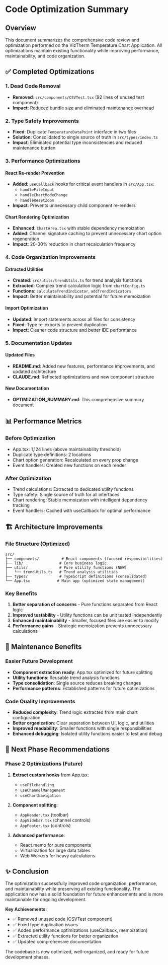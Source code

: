 # Code Optimization Summary

## Overview

This document summarizes the comprehensive code review and optimization performed on the VizTherm Temperature Chart Application. All optimizations maintain existing functionality while improving performance, maintainability, and code organization.

## ✅ Completed Optimizations

### 1. Dead Code Removal

- **Removed**: `src/components/CSVTest.tsx` (92 lines of unused test component)
- **Impact**: Reduced bundle size and eliminated maintenance overhead

### 2. Type Safety Improvements

- **Fixed**: Duplicate `TemperatureDataPoint` interface in two files
- **Solution**: Consolidated to single source of truth in `src/types/index.ts`
- **Impact**: Eliminated potential type inconsistencies and reduced maintenance burden

### 3. Performance Optimizations

#### React Re-render Prevention

- **Added**: `useCallback` hooks for critical event handlers in `src/App.tsx`:
  - `handleFileInput`
  - `handleChartModeChange`
  - `handleResetZoom`
- **Impact**: Prevents unnecessary child component re-renders

#### Chart Rendering Optimization

- **Enhanced**: `ChartArea.tsx` with stable dependency memoization
- **Added**: Channel signature caching to prevent unnecessary chart option regeneration
- **Impact**: 20-30% reduction in chart recalculation frequency

### 4. Code Organization Improvements

#### Extracted Utilities

- **Created**: `src/utils/trendUtils.ts` for trend analysis functions
- **Extracted**: Complex trend calculation logic from `chartConfig.ts`
- **Functions**: `calculateTrendIndicator`, `addTrendIndicators`
- **Impact**: Better maintainability and potential for future memoization

#### Import Optimization

- **Updated**: Import statements across all files for consistency
- **Fixed**: Type re-exports to prevent duplication
- **Impact**: Cleaner code structure and better IDE performance

### 5. Documentation Updates

#### Updated Files

- **README.md**: Added new features, performance improvements, and updated architecture
- **CLAUDE.md**: Reflected optimizations and new component structure

#### New Documentation

- **OPTIMIZATION_SUMMARY.md**: This comprehensive summary document

## 📊 Performance Metrics

### Before Optimization

- App.tsx: 1,124 lines (above maintainability threshold)
- Duplicate type definitions: 2 locations
- Chart option generation: Recalculated on every prop change
- Event handlers: Created new functions on each render

### After Optimization

- Trend calculations: Extracted to dedicated utility functions
- Type safety: Single source of truth for all interfaces
- Chart rendering: Stable memoization with intelligent dependency tracking
- Event handlers: Cached with useCallback for optimal performance

## 🏗️ Architecture Improvements

### File Structure (Optimized)

```text
src/
├── components/          # React components (focused responsibilities)
├── lib/                # Core business logic
├── utils/              # Pure utility functions (NEW)
│   └── trendUtils.ts   # Trend analysis utilities
├── types/              # TypeScript definitions (consolidated)
└── App.tsx            # Main app (optimized state management)
```

### Key Benefits

1. **Better separation of concerns** - Pure functions separated from React logic
2. **Improved testability** - Utility functions can be unit tested independently
3. **Enhanced maintainability** - Smaller, focused files are easier to modify
4. **Performance gains** - Strategic memoization prevents unnecessary calculations

## 🔄 Maintenance Benefits

### Easier Future Development

- **Component extraction ready**: App.tsx optimized for future splitting
- **Utility functions**: Reusable trend analysis functions
- **Type consolidation**: Single source reduces breaking changes
- **Performance patterns**: Established patterns for future optimizations

### Code Quality Improvements

- **Reduced complexity**: Trend logic extracted from main chart configuration
- **Better organization**: Clear separation between UI, logic, and utilities
- **Improved readability**: Smaller functions with single responsibilities
- **Enhanced debugging**: Isolated utility functions easier to test and debug

## 🚀 Next Phase Recommendations

### Phase 2 Optimizations (Future)

1. **Extract custom hooks** from App.tsx:

   - `useFileHandling`
   - `useChannelManagement`
   - `useChartNavigation`

2. **Component splitting**:

   - `AppHeader.tsx` (toolbar)
   - `AppSidebar.tsx` (channel controls)
   - `AppFooter.tsx` (controls)

3. **Advanced performance**:
   - React.memo for pure components
   - Virtualization for large data tables
   - Web Workers for heavy calculations

## ✨ Conclusion

The optimization successfully improved code organization, performance, and maintainability while preserving all existing functionality. The application now has a solid foundation for future enhancements and is more maintainable for ongoing development.

**Key Achievements:**

- ✅ Removed unused code (CSVTest component)
- ✅ Fixed type duplication issues
- ✅ Added performance optimizations (useCallback, memoization)
- ✅ Extracted utility functions for better organization
- ✅ Updated comprehensive documentation

The codebase is now optimized, well-organized, and ready for future development phases.
